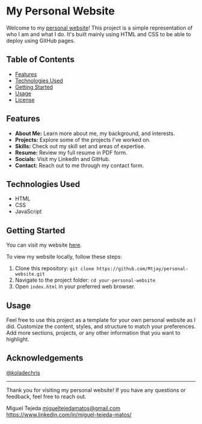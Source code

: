 # My Personal Website

Welcome to my [personal website](https://Mtjay.github.io/personal-website/)! This project is a simple representation of who I am and what I do. It's built mainly using HTML and CSS to be able to deploy using GitHub pages.

## Table of Contents

- [Features](#features)
- [Technologies Used](#technologies-used)
- [Getting Started](#getting-started)
- [Usage](#usage)
- [License](#license)

## Features

- **About Me:** Learn more about me, my background, and interests.
- **Projects:** Explore some of the projects I've worked on.
- **Skills:** Check out my skill set and areas of expertise.
- **Resume:** Review my full resume in PDF form.
- **Socials:** Visit my LinkedIn and GitHub.
- **Contact:** Reach out to me through my contact form.

## Technologies Used

- HTML
- CSS
- JavaScript

## Getting Started
You can visit my website [here](https://Mtjay.github.io/personal-website/).

To view my website locally, follow these steps:

1. Clone this repository: `git clone https://github.com/Mtjay/personal-website.git`
2. Navigate to the project folder: `cd your-personal-website`
3. Open `index.html` in your preferred web browser.

## Usage

Feel free to use this project as a template for your own personal website as I did. Customize the content, styles, and structure to match your preferences. Add more sections, projects, or any other information that you want to highlight.

## Acknowledgements

[@koladechris](https://www.twitter.com/koladechris) 

---

Thank you for visiting my personal website! If you have any questions or feedback, feel free to reach out.

Miguel Tejeda
migueltejedamatos@gmail.com
https://www.linkedin.com/in/miguel-tejeda-matos/

